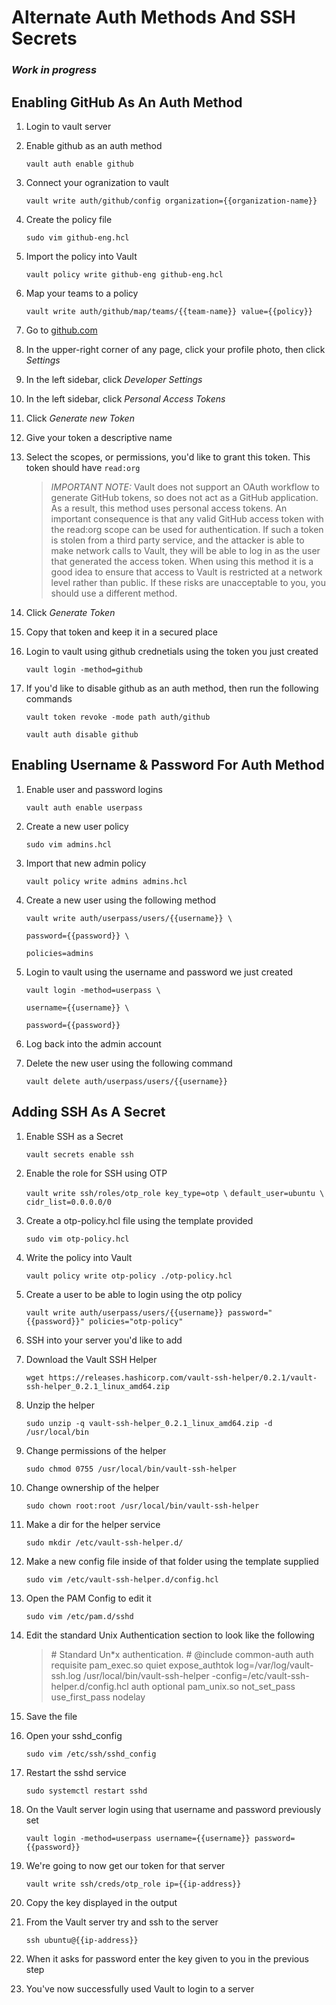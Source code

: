 # Alternate Auth Methods And SSH Secrets

### _Work in progress_

## Enabling GitHub As An Auth Method

1. Login to vault server

2. Enable github as an auth method

    `vault auth enable github`

3. Connect your ogranization to vault

    `vault write auth/github/config organization={{organization-name}}`

4. Create the policy file

    `sudo vim github-eng.hcl`

5. Import the policy into Vault

    `vault policy write github-eng github-eng.hcl`

6. Map your teams to a policy 

    `vault write auth/github/map/teams/{{team-name}} value={{policy}}`

7. Go to [github.com](https://github.com)

8. In the upper-right corner of any page, click your profile photo, then click *Settings*

9. In the left sidebar, click *Developer Settings*

10. In the left sidebar, click *Personal Access Tokens*

11. Click *Generate new Token*

12. Give your token a descriptive name

13. Select the scopes, or permissions, you'd like to grant this token. This token should have `read:org`

    > _*IMPORTANT NOTE:*_ Vault does not support an OAuth workflow to generate GitHub tokens, so does not act as a GitHub application. As a result, this method uses personal access tokens. An important consequence is that any valid GitHub access token with the read:org scope can be used for authentication. If such a token is stolen from a third party service, and the attacker is able to make network calls to Vault, they will be able to log in as the user that generated the access token. When using this method it is a good idea to ensure that access to Vault is restricted at a network level rather than public. If these risks are unacceptable to you, you should use a different method.
  
14. Click *Generate Token*

15. Copy that token and keep it in a secured place

16. Login to vault using github crednetials using the token you just created

    `vault login -method=github`

17. If you'd like to disable github as an auth method, then run the following commands

    `vault token revoke -mode path auth/github`

    `vault auth disable github`


## Enabling Username & Password For Auth Method

1. Enable user and password logins

    `vault auth enable userpass`

2. Create a new user policy

    `sudo vim admins.hcl`

3. Import that new admin policy

    `vault policy write admins admins.hcl`

4. Create a new user using the following method

    `vault write auth/userpass/users/{{username}} \`

    `password={{password}} \`

    `policies=admins`

5. Login to vault using the username and password we just created

    `vault login -method=userpass \`

    `username={{username}} \`

    `password={{password}}`

6. Log back into the admin account

7. Delete the new user using the following command

    `vault delete auth/userpass/users/{{username}}`

## Adding SSH As A Secret

1. Enable SSH as a Secret

    `vault secrets enable ssh`

2. Enable the role for SSH using OTP

    `vault write ssh/roles/otp_role key_type=otp \`
    `default_user=ubuntu \`
    `cidr_list=0.0.0.0/0`

3. Create a otp-policy.hcl file using the template provided

    `sudo vim otp-policy.hcl`

4. Write the policy into Vault

    `vault policy write otp-policy ./otp-policy.hcl`

5. Create a user to be able to login using the otp policy

    `vault write auth/userpass/users/{{username}} password="{{password}}" policies="otp-policy"`

6. SSH into your server you'd like to add

7. Download the Vault SSH Helper

    `wget https://releases.hashicorp.com/vault-ssh-helper/0.2.1/vault-ssh-helper_0.2.1_linux_amd64.zip`

8. Unzip the helper

    `sudo unzip -q vault-ssh-helper_0.2.1_linux_amd64.zip -d /usr/local/bin`

9. Change permissions of the helper

    `sudo chmod 0755 /usr/local/bin/vault-ssh-helper`

10. Change ownership of the helper

    `sudo chown root:root /usr/local/bin/vault-ssh-helper`

11. Make a dir for the helper service

    `sudo mkdir /etc/vault-ssh-helper.d/`

12. Make a new config file inside of that folder using the template supplied

    `sudo vim /etc/vault-ssh-helper.d/config.hcl`

13. Open the PAM Config to edit it

    `sudo vim /etc/pam.d/sshd`

14. Edit the standard Unix Authentication section to look like the following

    > \# Standard Un*x authentication.
    > \# @include common-auth
    > auth requisite pam_exec.so quiet expose_authtok log=/var/log/vault-ssh.log /usr/local/bin/vault-ssh-helper -config=/etc/vault-ssh-helper.d/config.hcl
    > auth optional pam_unix.so not_set_pass use_first_pass nodelay

15. Save the file

16. Open your sshd_config

    `sudo vim /etc/ssh/sshd_config`

17. Restart the sshd service

    `sudo systemctl restart sshd`

18. On the Vault server login using that username and password previously set

    `vault login -method=userpass username={{username}} password={{password}}`

19. We're going to now get our token for that server

    `vault write ssh/creds/otp_role ip={{ip-address}}`

20. Copy the key displayed in the output

21. From the Vault server try and ssh to the server

    `ssh ubuntu@{{ip-address}}`

22. When it asks for password enter the key given to you in the previous step

23. You've now successfully used Vault to login to a server
